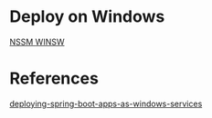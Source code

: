 # Deploy on Windows

[NSSM ]()
[WINSW ]()

# References
[deploying-spring-boot-apps-as-windows-services](https://medium.com/@k32y/deploying-spring-boot-apps-as-windows-services-44978efb7bf4)